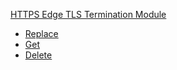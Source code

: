 <!-- Code generated for API Clients. DO NOT EDIT. -->

[HTTPS Edge TLS Termination Module](#api-https-edge-tls-termination-module)

- [Replace](#api-https-edge-tls-termination-module-replace)
- [Get](#api-https-edge-tls-termination-module-get)
- [Delete](#api-https-edge-tls-termination-module-delete)
